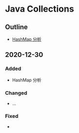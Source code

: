 # Java Collections

## Outline

* [HashMap 分析](hashmap-fen-xi.md)

## 2020-12-30

### Added

* HashMap 分析

### Changed

* ...

### Fixed

* 


